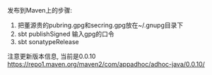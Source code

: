 发布到Maven上的步骤:

1. 把董源贵的pubring.gpg和secring.gpg放在~/.gnupg目录下
2. sbt publishSigned
    输入gpg的口令
3. sbt sonatypeRelease

注意更新版本信息, 当前是0.0.10
https://repo1.maven.org/maven2/com/appadhoc/adhoc-java/0.0.10/